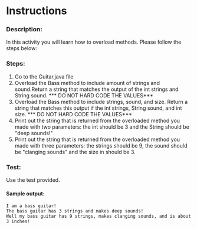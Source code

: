 # Instructions  
### Description:
In this activity you will learn how to overload methods.
Please follow the steps below:

### Steps:
1. Go to the Guitar.java file
2. Overload the Bass method to include amount of strings and sound.Return a string that matches the output of the int strings and String sound. *** DO NOT HARD CODE THE VALUES***
3. Overload the Bass method to include strings, sound, and size. Return a string that matches this output if the int strings, String sound, and int size. *** DO NOT HARD CODE THE VALUES***
4. Print out the string that is returned from the overloaded method you made with two parameters: the int should be 3 and the String should be "deep sounds!"
5. Print out the string that is returned from the overloaded method you made with three parameters: the  strings should be 9, the sound should be "clanging sounds" and the size in should be 3.

### Test:
Use the test provided. 

#### Sample output:
```
I am a bass guitar!
The bass guitar has 3 strings and makes deep sounds!
Well my bass guitar has 9 strings, makes clanging sounds, and is about 3 inches!
```